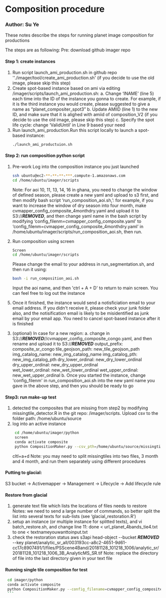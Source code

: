 # Composition procedure
### Author: Su Ye

These notes describe the steps for running planet image composition for productions

The steps are as following:
Pre: download github imager repo
#### Step 1: create instances 
1) Run script launch_ami_production.sh in github repo ''./imager/tool/create_ami_production.sh' (if you decide to use the old image, please skip this step)
2) Create spot-based instance based on ami via editing /imager/scripts/launch_ami_production.sh:
a. Change ‘INAME’ (line 5) each time into the ID of the instance you gonna to create. For example, if it is the third instance you would create, please suggested to give a name as “planet_compositer_spot3”
b. Update AMIID (line 1) to the new ID, and make sure that it is alighed with amiid of composition_V2 (if you decide to use the old image, please skip this step)
c. Specify the spot life cycle: change ‘ValidUntil’ in Line 9 based your need
3) Run launch_ami_production.Run this script locally to launch a spot-based instance: 
    ```bash
    ./launch_ami_productuion.sh
    ```
#### Step 2: run composition python script
1) Pre-work 
Log into the composition instance you just launched 
    ```bash
    ssh ubuntu@ec2-**-**-**-***.compute-1.amazonaws.com
    cd /home/ubuntu/imager/scripts
    ```
    
    Note: For aoi 10, 11, 13, 14, 16 in ghana, you need to change the window of defined season, please create a new yaml and upload to s3 first, and then modify bash script ‘run_composition_aoi.sh,’: for example, if you want to increase the window of dry season into four month, make cvmapper_config_composite_4monthdry.yaml and upload it to S3://***REMOVED***, and then change yaml name in the bash script by modifying ‘config_filenm=cvmapper_config_composite.yaml’ to ‘config_filenm=cvmapper_config_composite_4monthdry.yaml’ in  /home/ubuntu/imager/scripts/run_composition_aoi.sh, then run.

2) Run composition using screen 
    ```bash
    Screen
    cd /home/ubuntu/imager/scripts
    ```
    Please change the email to your address in run_segmentation.sh, and then run it using:
    ```bash
    bash -i run_composition_aoi.sh
    ```
    Input the aoi name, and then 'ctrl + A + D' to return to main screen. You can feel free to log out the instance 
5. Once it finished, the instance would send a notisficiation email to your email address. If you didn't receive it, please check your junk folder also, and the notisification email is likely to be misidentified as junk email by your email app.
    You need to cancel spot-based instance after it is finished

3) (optional) In case for a new region:
   a. change in S3://***REMOVED***//cvmapper_config_composite_congo.yaml, and then rename and upload it to S3://***REMOVED***
    output_prefix: composite_sr_congo
    tile_geojson_path: new_tile_geojson_path
    img_catalog_name: new_img_catalog_name
    img_catalog_pth: new_img_catalog_pth
    dry_lower_ordinal: new_dry_lower_ordinal
    dry_upper_ordinal: new_dry_upper_ordinal  
    wet_lower_ordinal: new_wet_lower_ordinal
    wet_upper_ordinal: new_wet_upper_ordinal
   b. Once you started the instance, change 'config_filenm' in run_composition_aoi.sh into the new yaml name you gave in the above step, and then you should be ready to go


#### Step3: run make-up test
1) detected the composites that are missing from step2 by modifying missingtile_detector.R in the git repo: /imager/scripts. Upload csv to the folder path: /home/ubuntu/source
2) log into an active instance
   ```bash
    cd /home/ubuntu/imager/python
    screen
    conda activate composite
    python CompositionMaker.py --csv_pth=/home/ubuntu/source/missingtiles_0902019.csv --threads_number=4
    ```
    cltl+a+d
    Note: you may need to split missingtiles into two files,  3 month and 4 month, and run them separately using different procedures

#### Putting to glacial:
S3 bucket -> Activemapper -> Management -> Lifecycle -> Add lifecycle rule

#### Restore from glacial
1) generate text file which lists the locations of files needs to restore
Notes: we need to send a large number of commands, so better split the list into several texts for sub-lists (see ‘glacial_restoration.R’)
2) setup an instance (or multiple instance for splitted texts), and vi batch_restore.sh, and change line 11: done < url_planet_4bands_tie4.txt to one < textnameyouwanttoinput.txt
3) check the restoration status
aws s3api head-object --bucket ***REMOVED*** --key planet/analytic_sr_all/003193cc-a8c2-4651-9d61-cc17c8907491/1/files/PSScene4Band/20181128_101218_1006/analytic_sr/20181128_101218_1006_3B_AnalyticMS_SR.tif
Note: replace the directory of file into the last directory given in your text file

#### Running single tile composition for test
   ```bash
    cd imager/python
    conda activate composite
    python CompositionMaker.py --config_filename=cvmapper_config_composite_congo.yaml --tile_id=680941 --bsave_ard=False
    ``` 
  
